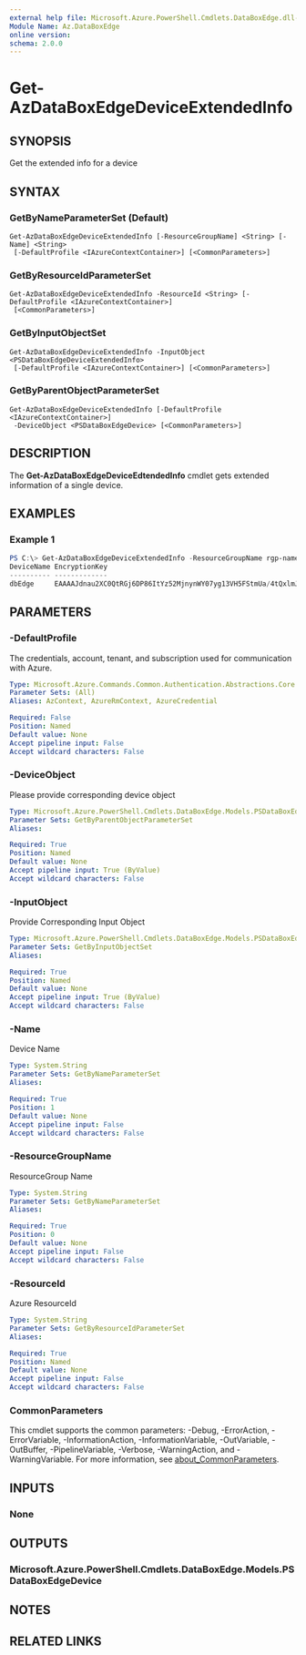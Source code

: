 ```yaml
---
external help file: Microsoft.Azure.PowerShell.Cmdlets.DataBoxEdge.dll-Help.xml
Module Name: Az.DataBoxEdge
online version:
schema: 2.0.0
---
```


# Get-AzDataBoxEdgeDeviceExtendedInfo

## SYNOPSIS
Get the extended info for a device

## SYNTAX

### GetByNameParameterSet (Default)
```
Get-AzDataBoxEdgeDeviceExtendedInfo [-ResourceGroupName] <String> [-Name] <String>
 [-DefaultProfile <IAzureContextContainer>] [<CommonParameters>]
```

### GetByResourceIdParameterSet
```
Get-AzDataBoxEdgeDeviceExtendedInfo -ResourceId <String> [-DefaultProfile <IAzureContextContainer>]
 [<CommonParameters>]
```

### GetByInputObjectSet
```
Get-AzDataBoxEdgeDeviceExtendedInfo -InputObject <PSDataBoxEdgeDeviceExtendedInfo>
 [-DefaultProfile <IAzureContextContainer>] [<CommonParameters>]
```

### GetByParentObjectParameterSet
```
Get-AzDataBoxEdgeDeviceExtendedInfo [-DefaultProfile <IAzureContextContainer>]
 -DeviceObject <PSDataBoxEdgeDevice> [<CommonParameters>]
```

## DESCRIPTION
The **Get-AzDataBoxEdgeDeviceEdtendedInfo** cmdlet gets extended information of a single device.

## EXAMPLES

### Example 1
```powershell
PS C:\> Get-AzDataBoxEdgeDeviceExtendedInfo -ResourceGroupName rgp-name -Name device-name
DeviceName EncryptionKey
---------- -------------
dbEdge     EAAAAJdnau2XC0QtRGj6DP86ItYz52MjnynWY07yg13VH5FStmUa/4tQxlmJuaFLF6BY5qHIy0hnTvdJbWCHzr7g6xufw48yNFE4uYhlanI3N6SRKd2vrp15Tu3N0K4/e9zxheo35ITEkJDjvobgI9zxM3+IZYA7srD4NvwNuo1CnFA5eM/yLm1LCTZcaSxA0G0O9vb3�
```

## PARAMETERS

### -DefaultProfile
The credentials, account, tenant, and subscription used for communication with Azure.

```yaml
Type: Microsoft.Azure.Commands.Common.Authentication.Abstractions.Core.IAzureContextContainer
Parameter Sets: (All)
Aliases: AzContext, AzureRmContext, AzureCredential

Required: False
Position: Named
Default value: None
Accept pipeline input: False
Accept wildcard characters: False
```

### -DeviceObject
Please provide corresponding device object

```yaml
Type: Microsoft.Azure.PowerShell.Cmdlets.DataBoxEdge.Models.PSDataBoxEdgeDevice
Parameter Sets: GetByParentObjectParameterSet
Aliases:

Required: True
Position: Named
Default value: None
Accept pipeline input: True (ByValue)
Accept wildcard characters: False
```

### -InputObject
Provide Corresponding Input Object

```yaml
Type: Microsoft.Azure.PowerShell.Cmdlets.DataBoxEdge.Models.PSDataBoxEdgeDeviceExtendedInfo
Parameter Sets: GetByInputObjectSet
Aliases:

Required: True
Position: Named
Default value: None
Accept pipeline input: True (ByValue)
Accept wildcard characters: False
```

### -Name
Device Name

```yaml
Type: System.String
Parameter Sets: GetByNameParameterSet
Aliases:

Required: True
Position: 1
Default value: None
Accept pipeline input: False
Accept wildcard characters: False
```

### -ResourceGroupName
ResourceGroup Name

```yaml
Type: System.String
Parameter Sets: GetByNameParameterSet
Aliases:

Required: True
Position: 0
Default value: None
Accept pipeline input: False
Accept wildcard characters: False
```

### -ResourceId
Azure ResourceId

```yaml
Type: System.String
Parameter Sets: GetByResourceIdParameterSet
Aliases:

Required: True
Position: Named
Default value: None
Accept pipeline input: False
Accept wildcard characters: False
```

### CommonParameters
This cmdlet supports the common parameters: -Debug, -ErrorAction, -ErrorVariable, -InformationAction, -InformationVariable, -OutVariable, -OutBuffer, -PipelineVariable, -Verbose, -WarningAction, and -WarningVariable. For more information, see [about_CommonParameters](http://go.microsoft.com/fwlink/?LinkID=113216).

## INPUTS

### None

## OUTPUTS

### Microsoft.Azure.PowerShell.Cmdlets.DataBoxEdge.Models.PSDataBoxEdgeDevice

## NOTES

## RELATED LINKS
